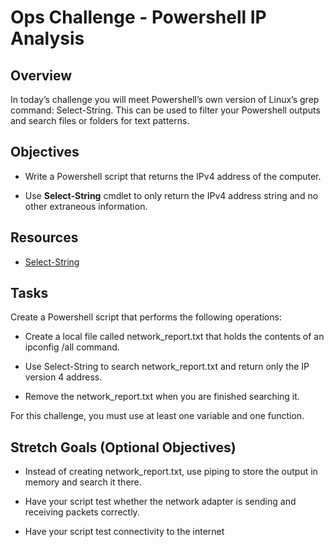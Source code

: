# Ops Challenge - Powershell IP Analysis

## Overview

In today’s challenge you will meet Powershell’s own version of Linux’s grep command: Select-String. This can be used to filter your Powershell outputs and search files or folders for text patterns.

## Objectives

* Write a Powershell script that returns the IPv4 address of the computer.

* Use **Select-String** cmdlet to only return the IPv4 address string and no other extraneous information.

## Resources

* [Select-String](https://docs.microsoft.com/en-us/powershell/module/microsoft.powershell.utility/select-string?view=powershell-7.1)

## Tasks

Create a Powershell script that performs the following operations:

* Create a local file called network_report.txt that holds the contents of an ipconfig /all command.

* Use Select-String to search network_report.txt and return only the IP version 4 address.

* Remove the network_report.txt when you are finished searching it.

For this challenge, you must use at least one variable and one function.

## Stretch Goals (Optional Objectives)

* Instead of creating network_report.txt, use piping to store the output in memory and search it there.

* Have your script test whether the network adapter is sending and receiving packets correctly.

* Have your script test connectivity to the internet
